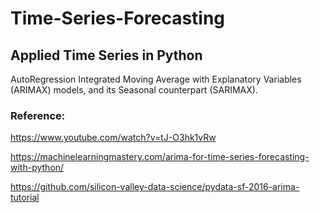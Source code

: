 # Time-Series-Forecasting

## Applied Time Series in Python

AutoRegression Integrated Moving Average with Explanatory Variables (ARIMAX) models, and its Seasonal counterpart (SARIMAX).

### Reference:

https://www.youtube.com/watch?v=tJ-O3hk1vRw 

https://machinelearningmastery.com/arima-for-time-series-forecasting-with-python/

https://github.com/silicon-valley-data-science/pydata-sf-2016-arima-tutorial
